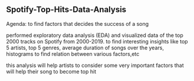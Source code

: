 ## Spotify-Top-Hits-Data-Analysis

Agenda: to find  factors that decides the success of a song

performed exploratory data analysis (EDA) and visualized data of the top 2000 tracks on Spotify from 2000-2019.
to find interesting insights like top 5 artists, top 5 genres, average duration of songs over the years, histograms to find relation between various factors,etc

this analysis will help artists to consider some very important factors that will help their song to become top hit

